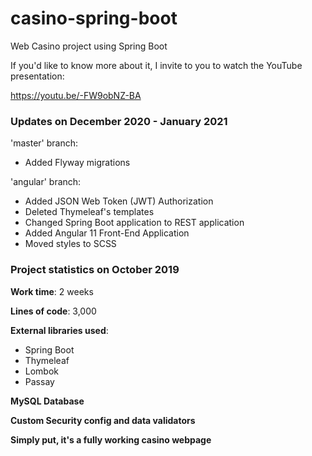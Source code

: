# casino-spring-boot
Web Casino project using Spring Boot

If you'd like to know more about it, I invite to you to watch the YouTube presentation:

https://youtu.be/-FW9obNZ-BA

### Updates on December 2020 - January 2021
'master' branch:
- Added Flyway migrations

'angular' branch:
- Added JSON Web Token (JWT) Authorization
- Deleted Thymeleaf's templates
- Changed Spring Boot application to REST application
- Added Angular 11 Front-End Application
- Moved styles to SCSS

### Project statistics on October 2019

**Work time**: 2 weeks

**Lines of code**: 3,000

**External libraries used**:
- Spring Boot
- Thymeleaf
- Lombok
- Passay

**MySQL Database**

**Custom Security config and data validators**

**Simply put, it's a fully working casino webpage**
